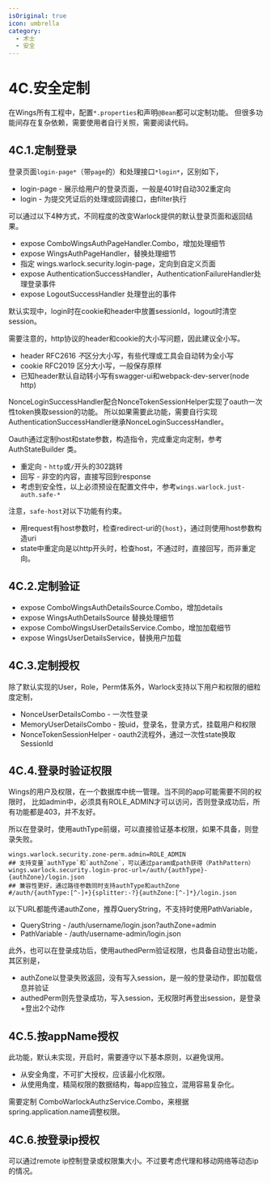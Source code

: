 ```yaml
---
isOriginal: true
icon: umbrella
category:
  - 术士
  - 安全
---
```


# 4C.安全定制

在Wings所有工程中，配置`*.properties`和声明`@Bean`都可以定制功能。
但很多功能间存在复杂依赖，需要使用者自行关照，需要阅读代码。

## 4C.1.定制登录

登录页面`login-page*`（带`page`的）和处理接口`*login*`，区别如下，

* login-page - 展示给用户的登录页面，一般是401时自动302重定向
* login - 为提交凭证后的处理或回调接口，由filter执行

可以通过以下4种方式，不同程度的改变Warlock提供的默认登录页面和返回结果。

* expose ComboWingsAuthPageHandler.Combo，增加处理细节
* expose WingsAuthPageHandler，替换处理细节
* 指定 wings.warlock.security.login-page，定向到自定义页面
* expose AuthenticationSuccessHandler，AuthenticationFailureHandler处理登录事件
* expose LogoutSuccessHandler 处理登出的事件

默认实现中，login时在cookie和header中放置sessionId，logout时清空session。

需要注意的，http协议的header和cookie的大小写问题，因此建议全小写。

* header RFC2616 *不*区分大小写，有些代理或工具会自动转为全小写
* cookie RFC2019 区分大小写，一般保存原样
* 已知header默认自动转小写有swagger-ui和webpack-dev-server(node http)

NonceLoginSuccessHandler配合NonceTokenSessionHelper实现了oauth一次性token换取session的功能。
所以如果需要此功能，需要自行实现AuthenticationSuccessHandler继承NonceLoginSuccessHandler。

Oauth通过定制host和state参数，构造指令，完成重定向定制，参考 AuthStateBuilder 类。

* 重定向 - `http`或`/`开头的302跳转
* 回写 - 非空的内容，直接写回到response
* 考虑到安全性，以上必须预设在配置文件中，参考`wings.warlock.just-auth.safe-*`

注意，`safe-host`对以下功能有约束。

* 用request有host参数时，检查redirect-uri的`{host}`，通过则使用host参数构造uri
* state中重定向是以http开头时，检查host，不通过时，直接回写，而非重定向。

## 4C.2.定制验证

* expose ComboWingsAuthDetailsSource.Combo，增加details
* expose WingsAuthDetailsSource 替换处理细节
* expose ComboWingsUserDetailsService.Combo，增加加载细节
* expose WingsUserDetailsService，替换用户加载

## 4C.3.定制授权

除了默认实现的User，Role，Perm体系外，Warlock支持以下用户和权限的细粒度定制，

* NonceUserDetailsCombo - 一次性登录
* MemoryUserDetailsCombo - 按uid，登录名，登录方式，挂载用户和权限
* NonceTokenSessionHelper - oauth2流程外，通过一次性state换取SessionId

## 4C.4.登录时验证权限

Wings的用户及权限，在一个数据库中统一管理。当不同的app可能需要不同的权限时，
比如admin中，必须具有ROLE_ADMIN才可以访问，否则登录成功后，所有功能都是403，并不友好。

所以在登录时，使用authType前缀，可以直接验证基本权限，如果不具备，则登录失败。

```properties
wings.warlock.security.zone-perm.admin=ROLE_ADMIN
## 支持变量`authType`和`authZone`，可以通过param或path获得（PathPattern）
wings.warlock.security.login-proc-url=/auth/{authType}-{authZone}/login.json
## 兼容性更好，通过路径参数同时支持authType和authZone
#/auth/{authType:[^-]+}{splitter:-?}{authZone:[^-]*}/login.json
```

以下URL都能传递authZone，推荐QueryString，不支持时使用PathVariable，

* QueryString - /auth/username/login.json?authZone=admin
* PathVariable - /auth/username-admin/login.json

此外，也可以在登录成功后，使用authedPerm验证权限，也具备自动登出功能，其区别是，

* authZone以登录失败返回，没有写入session，是一般的登录动作，即加载信息并验证
* authedPerm则先登录成功，写入session，无权限时再登出session，是登录+登出2个动作

## 4C.5.按appName授权

此功能，默认未实现，开启时，需要遵守以下基本原则，以避免误用。

* 从安全角度，不可扩大授权，应该最小化权限。
* 从使用角度，精简权限的数据结构，每app应独立，混用容易复杂化。

需要定制 ComboWarlockAuthzService.Combo，来根据spring.application.name调整权限。

## 4C.6.按登录ip授权

可以通过remote ip控制登录或权限集大小。不过要考虑代理和移动网络等动态ip的情况。
